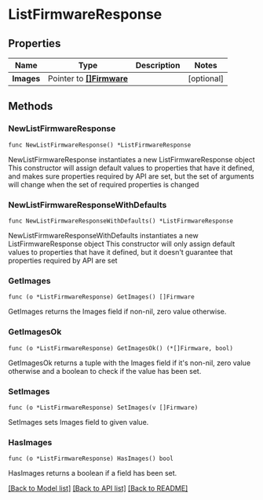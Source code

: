 # ListFirmwareResponse

## Properties

Name | Type | Description | Notes
------------ | ------------- | ------------- | -------------
**Images** | Pointer to [**[]Firmware**](Firmware.md) |  | [optional] 

## Methods

### NewListFirmwareResponse

`func NewListFirmwareResponse() *ListFirmwareResponse`

NewListFirmwareResponse instantiates a new ListFirmwareResponse object
This constructor will assign default values to properties that have it defined,
and makes sure properties required by API are set, but the set of arguments
will change when the set of required properties is changed

### NewListFirmwareResponseWithDefaults

`func NewListFirmwareResponseWithDefaults() *ListFirmwareResponse`

NewListFirmwareResponseWithDefaults instantiates a new ListFirmwareResponse object
This constructor will only assign default values to properties that have it defined,
but it doesn't guarantee that properties required by API are set

### GetImages

`func (o *ListFirmwareResponse) GetImages() []Firmware`

GetImages returns the Images field if non-nil, zero value otherwise.

### GetImagesOk

`func (o *ListFirmwareResponse) GetImagesOk() (*[]Firmware, bool)`

GetImagesOk returns a tuple with the Images field if it's non-nil, zero value otherwise
and a boolean to check if the value has been set.

### SetImages

`func (o *ListFirmwareResponse) SetImages(v []Firmware)`

SetImages sets Images field to given value.

### HasImages

`func (o *ListFirmwareResponse) HasImages() bool`

HasImages returns a boolean if a field has been set.


[[Back to Model list]](../README.md#documentation-for-models) [[Back to API list]](../README.md#documentation-for-api-endpoints) [[Back to README]](../README.md)



